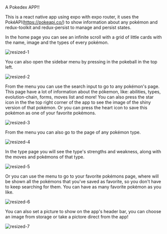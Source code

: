 A Pokedex APP!!

This is a react native app using expo with expo router, it uses the PokéAPI(https://pokeapi.co/) to show information about any pokémon and redux-toolkit and redux-persist to manage and persist states.

In the home page you can see an infinite scroll with a grid of little cards with the name, image and the types of every pokémon.

![resized-1](https://github.com/KaduViana1/react-native-pokedex/assets/119880481/881b9cdb-80f6-44bb-836f-565a58d2c97c)

You can also open the sidebar menu by pressing in the pokeball in the top left.

![resized-2](https://github.com/KaduViana1/react-native-pokedex/assets/119880481/d433ccf6-5d3c-4715-973e-cd141471aec7)

From the menu you can use the search input to go to any pokémon's page.
This page have a lot of information about the pókemon, like: abilities, types, evolution-chain, forms, moves list and more!
You can also press the star icon in the the top right corner of the app to see the image of the shiny version of that pokémon.
Or you can press the heart icon to save this pokémon as one of your favorite pokémons.

![resized-3](https://github.com/KaduViana1/react-native-pokedex/assets/119880481/2986b721-e078-4a34-874f-2551f522a0b8)

From the menu you can also go to the page of any pokémon type.

![resized-4](https://github.com/KaduViana1/react-native-pokedex/assets/119880481/b89fc5a4-8931-4a6b-88f8-b86531a2e0eb)

In the type page you will see the type's strengths and weakness, along with the moves and pokémons of that type.

![resized-5](https://github.com/KaduViana1/react-native-pokedex/assets/119880481/e8049587-ee0e-4681-8ebf-bd96537d3408)

Or you can use the menu to go to your favorite pokémons page, where will be shown all the pokémons that you've saved as favorite, so you don't have to keep searching for them.
You can have as many favorite pokémon as you like.

![resized-6](https://github.com/KaduViana1/react-native-pokedex/assets/119880481/2b830902-a874-47d4-a1e0-e84e7636af64)

You can also set a picture to show on the app's header bar, you can choose an image from storage or take a pictore direct from the app!

![resized-7](https://github.com/KaduViana1/react-native-pokedex/assets/119880481/6fc0419e-d5be-4ee1-9e71-eadea27850a9)
